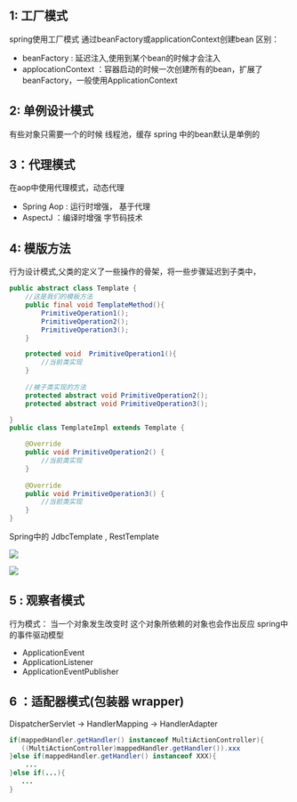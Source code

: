 ## 1: 工厂模式
 spring使用工厂模式 通过beanFactory或applicationContext创建bean
区别：
- beanFactory : 延迟注入,使用到某个bean的时候才会注入 
- applocationContext ：容器启动的时候一次创建所有的bean，扩展了beanFactory，一般使用ApplicationContext

## 2: 单例设计模式
有些对象只需要一个的时候 线程池，缓存
spring 中的bean默认是单例的 

## 3：代理模式
在aop中使用代理模式，动态代理
-  Spring Aop : 运行时增强， 基于代理
-  AspectJ ：编译时增强 字节码技术


## 4: 模版方法
行为设计模式,父类的定义了一些操作的骨架，将一些步骤延迟到子类中，
~~~java
public abstract class Template {
    //这是我们的模板方法
    public final void TemplateMethod(){
        PrimitiveOperation1();  
        PrimitiveOperation2();
        PrimitiveOperation3();
    }

    protected void  PrimitiveOperation1(){
        //当前类实现
    }
    
    //被子类实现的方法
    protected abstract void PrimitiveOperation2();
    protected abstract void PrimitiveOperation3();

}
public class TemplateImpl extends Template {

    @Override
    public void PrimitiveOperation2() {
        //当前类实现
    }
    
    @Override
    public void PrimitiveOperation3() {
        //当前类实现
    }
}
~~~
Spring中的 JdbcTemplate , RestTemplate

![](https://riverluooo.oss-cn-beijing.aliyuncs.com/img/20191014110336.png)

![](https://riverluooo.oss-cn-beijing.aliyuncs.com/img/20191014110421.png)

## 5 : 观察者模式
行为模式： 当一个对象发生改变时 这个对象所依赖的对象也会作出反应
spring中的事件驱动模型
-  ApplicationEvent
- ApplicationListener
- ApplicationEventPublisher

## 6 ：适配器模式(包装器 wrapper)

DispatcherServlet -> HandlerMapping -> HandlerAdapter

~~~java
if(mappedHandler.getHandler() instanceof MultiActionController){  
   ((MultiActionController)mappedHandler.getHandler()).xxx  
}else if(mappedHandler.getHandler() instanceof XXX){  
    ...  
}else if(...){  
   ...  
}  
~~~

